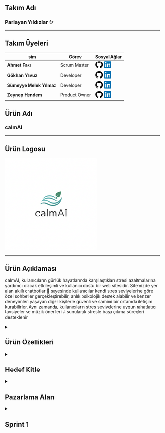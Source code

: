 ## Takım Adı

### Parlayan Yıldızlar ✨

-----


## Takım Üyeleri

| İsim                     | Görevi         | Sosyal Ağlar                                                                                                                                   |
|--------------------------|----------------|------------------------------------------------------------------------------------------------------------------------------------------------|
| **Ahmet Fakı**           | Scrum Master   | <a href="https://github.com/ahmet-faki"><img src="assets/github.png" alt="GitHub" width="24"/></a> <a href="https://www.linkedin.com/in/ahmetfaki/"><img src="assets/LinkedIn_logo_initials.png" alt="LinkedIn" width="24"/></a>  |
| **Gökhan Yavuz**         | Developer      | <a href="https://github.com/GokhanYavuzz"><img src="assets/github.png" alt="GitHub" width="24"/></a> <a href="https://www.linkedin.com/in/g%C3%B6khan-yavuz-835836280/"><img src="assets/LinkedIn_logo_initials.png" alt="LinkedIn" width="24"/></a>  |
| **Sümeyye Melek Yılmaz** | Developer      | <a href="https://github.com/sumeyyemelekyilmaz"><img src="assets/github.png" alt="GitHub" width="24"/></a> <a href="https://www.linkedin.com/in/smelekyilmaz/"><img src="assets/LinkedIn_logo_initials.png" alt="LinkedIn" width="24"/></a>  |
| **Zeynep Hendem**        | Product Owner  | <a href="https://github.com/zeynephendem"><img src="assets/github.png" alt="GitHub" width="24"/></a> <a href="https://www.linkedin.com/in/zeynephendem"><img src="assets/LinkedIn_logo_initials.png" alt="LinkedIn" width="24"/></a>  |

## Ürün Adı

### calmAI 

-----

## Ürün Logosu

<p align="left">
  <img src="assets/Gemini_Generated_Image_5qxzf95qxzf95qxz.png" alt="Takım Logosu" width="300" />
</p>

-----

## Ürün Açıklaması

calmAI, kullanıcıların günlük hayatlarında karşılaştıkları stresi azaltmalarına yardımcı olacak etkileşimli ve kullanıcı dostu bir web sitesidir. Sitemizde yer alan akıllı chatbotlar 🤖 sayesinde kullanıcılar kendi stres seviyelerine göre özel sohbetler gerçekleştirebilir, anlık psikolojik destek alabilir ve benzer deneyimleri yaşayan diğer kişilerle güvenli ve samimi bir ortamda iletişim kurabilirler. Aynı zamanda, kullanıcıların stres seviyelerine uygun rahatlatıcı tavsiyeler ve müzik önerileri 🎶 sunularak stresle başa çıkma süreçleri desteklenir.

<details>
  <summary><h2>Ürün Özellikleri</h2></summary>

  - **Kişiselleştirilmiş Chatbot Sohbetleri:** Kullanıcılar, girişte yaptıkları kısa bir stres seviyesi değerlendirmesi sonrasında kendilerine en uygun sohbet botuyla eşleştirilir. Chatbotlar kullanıcının duygu durumuna duyarlı şekilde yapılandırılmış, motive edici, empatik ve yönlendirici yanıtlarla kullanıcıya eşlik eder. Sohbetler, bilgilendirici içerikler ve gevşeme tekniklerine dair önerilerle desteklenir. 💬

  - **Topluluk Sohbet Alanı:** Platform, kullanıcıların birbirleriyle anonim olarak sohbet edebilecekleri ve deneyimlerini paylaşabilecekleri bir topluluk alanı sunar. Bu bölümde kullanıcılar yalnız olmadıklarını hisseder, duygusal destek bulur ve başkalarının baş etme stratejilerinden ilham alabilir. 🤝

  - **Özelleştirilmiş Tavsiyeler:** Kullanıcının stres seviyesi ve kişisel ilgi alanlarına göre sistem tarafından dinamik olarak sunulan içerikler, hem zihinsel hem de duygusal rahatlamayı destekleyecek şekilde çeşitlendirilmiştir. Bu kapsamda, anlık rahatlama sağlamaya yönelik yönlendirmeli nefes alma uygulamaları ve basit gevşeme yöntemleri içeren **nefes egzersizleri** 🌬️ sunulmaktadır. Kullanıcının içinde bulunduğu ruh hâline uygun olarak seçilen motive edici veya sakinleştirici içerikler arasında rahatlatıcı kısa yazılar ve alıntılar yer alır. Duygu durumunu dengelemeye yardımcı olacak şekilde hazırlanmış **müzik listeleri** 🎧 ise lofi, doğa sesleri, klasik müzik, ambient ve soft pop gibi çeşitli kategorilerden oluşmaktadır. Ayrıca, kullanıcıların günlük yaşamlarında stres düzeylerini düzenli olarak azaltmalarını hedefleyen küçük ama etkili **alışkanlık önerileri** 🌱 de platformda yer almaktadır. Bu öneriler arasında gün sonunda yürüyüş yapmak, dijital molalar vermek veya günlük tutmak gibi basit ama faydalı uygulamalar bulunmaktadır.

  - **Gizlilik ve Güvenlik:** Kullanıcıların kişisel bilgileri toplanmaz. Sohbetler anonim olarak gerçekleştirilir ve tüm veri akışı kullanıcı gizliliğini koruyacak şekilde şifrelenir. Platform, güvenli bir deneyim sunmak üzere tasarlanmıştır. 🔒

  - **Açık Kaynak Geliştirme:** calmAI, açık kaynaklı bir projedir. Yazılım geliştiriciler, tasarımcılar ve psikolojiye ilgi duyan katkıcılar, projeye GitHub üzerinden katkıda bulunabilir. Platformun sürdürülebilirliği ve gelişimi, topluluk desteğiyle ilerlemektedir. 🚀

</details>


<details>
<summary><h2>Hedef Kitle</h2></summary>

<p>calmAI, özellikle stresle baş etmede desteğe ihtiyaç duyan bireyleri hedeflemektedir. Yoğun iş temposuna sahip çalışanlar , sınav stresi yaşayan öğrenciler , günlük yaşamın baskılarıyla mücadele eden gençler ve yetişkinler 🧑‍🤝‍🧑, dijital yollarla duygusal rahatlama arayan herkes bu platformdan faydalanabilir. Teknolojiye aşina olan kullanıcıların yanı sıra sade ve sezgisel tasarımı sayesinde dijital deneyimi sınırlı olan bireyler için de erişilebilir bir yapı sunar. Kullanıcıların anonim olarak güvenli bir ortamda destek bulabilecekleri bu platform, herkesin kendi stres düzeyine uygun çözümlerle buluşmasını amaçlar. 🎯</p>

</details>

<details>
<summary><h2>Pazarlama Alanı</h2></summary>
  
calmAI, modern yaşamın getirdiği stres, kaygı ve duygusal yoğunluklarla başa çıkmak isteyen bireyler için geliştirilen yapay zekâ destekli bir dijital destektir. Kullanıcıların ruh hâline duyarlı chatbotlarla kişiselleştirilmiş sohbetler gerçekleştirmesini sağlayan platform, aynı zamanda stres seviyelerine uygun müzik önerileri 🎶, motive edici içerikler ve anonim topluluk sohbet alanlarıyla duygusal rahatlama sunar. calmAI, sınav kaygısı yaşayan öğrencilerden iş hayatında tükenmişlik hisseden profesyonellere kadar geniş bir kitleye hitap eder. Sade ve kullanıcı dostu arayüzüyle dijital deneyimi sınırlı olan kullanıcılar için bile erişilebilir bir yapı sunan calmAI, “Kendini bugün nasıl hissediyorsun? 🤔” sorusuyla başlayan yolculukta kullanıcıya güvenli ve samimi bir alan açar. Sosyal medya , üniversite toplulukları , influencer iş birlikleri ve SEO odaklı blog içerikleriyle tanıtımı yapılması planlanan platform, zihinsel ve duygusal sağlığı dijital dünyada desteklemeyi hedefler. 🧠
</details>

<details>
  <summary><h2>Sprint 1</h2></summary>

 - Sprint içinde tamamlanması tahmin edilen puan: 100 puan
 - Tahmin mantığı: Proje boyunca toplamda tamamlanması planlanan 300 puanlık bir backlog oluşturulmuştur. Bu iş yükü üç sprint'e bölünerek dengeli ilerlenmesi hedeflenmiş, Sprint 1 için başlangıç puanı 100 olarak belirlenmiştir. İlk sprintte proje temeli atılmış, arayüz iskeleti çıkarılmış ve sistem entegrasyonları için teknik araştırmalar yapılmıştır.
 - Daily Scrum toplantılarımız, Google Meet platformu üzerinden gerçekleştirilmiştir. Günlük gelişmeleri daha hızlı takip etmek için WhatsApp grubu üzerinden de iletişim kurulmuştur. Daily Scrum notları ve gün içi ilerlemeler ilgili klasörlerde ve Miro panosunda arşivlenmiştir.


### ✅ Sprint Review

  * Ekip ilk kez bir araya gelerek tanışma süreci gerçekleştirdi. Her üye kendi yetkinliklerini ve ilgi alanlarını paylaşarak ekip içi uyum sağlandı. 👋
  * CalmAI proje fikri beyin fırtınası sürecinde önerildi ve tüm ekip üyeleri tarafından olumlu bulunarak seçildi. 💡
  * Takım rolleri belirlendi:
      * **Ahmet Fakı**: Scrum Master 👨‍💻
      * **Zeynep Hendem**: Product Owner 🤝
      * **Sümeyye Melek Yılmaz**: Developer 👩‍💻
      * **Gökhan Yavuz**: Developer 🧑‍💻
  * Proje iletişim düzeni ve görev takibi için kullanılan araçlar kararlaştırıldı (WhatsApp 💬, GitHub 🐙, Miro 📊).
  * Kullanıcı senaryoları ve temel işlevler belirlendi. 
  * Teknoloji yığını netleştirildi:
      * Python, FastAPI, Jinja2, SQLite, Gemini API
  * GitHub repository açıldı ve ilk toplantı notlarıyla birlikte ekran görüntüleri kaydedildi. 

### 🔄 Sprint Retrospective

  * Ekip içerisinde görev dağılımı yapıldı. 

  * Kodlama öncesi ihtiyaç analizleri tamamlandı. 🔍

  * Görev takibi ve sprint yönetimi için Miro üzerinden dijital scrum panosu oluşturulmasına karar verildi. 

  * Sade, erişilebilir ve yapay zekâ destekli bir sistem hedefi benimsendi. 🌟

  * Haftalık değerlendirme toplantıları yapılmasına karar verildi. 🗓

### Teknoloji Yığını

- **Python**: Proje geliştirme dili olarak belirlendi ve backend yapısı için temel programlama dili olarak kullanılacak. 
- **FastAPI**: Backend geliştirme sürecinde kullanılmak üzere seçildi. ⚡
- **Jinja2 + HTML**: Temel arayüz tasarımları için kullanılacak. 
- **SQLite**: Basit ve yerel veritabanı çözümü olarak projeye entegre edilecek. 🗄
- **Gemini API**: Yapay zekâ destekli chatbot sistemi için kullanılacak. ✨
- **Git & GitHub**: Sürüm kontrolü ve iş birliği için kullanılıyor. 
- **Miro**: Görev dağılımı ve sprint planlaması için proje yönetim aracı olarak kullanılıyor. 
- **Vercel / Docker**: Deployment süreci için planlandı. 
-----

## Kullanıcı Senaryosu

> “Kendini bugün nasıl hissediyorsun? 🤔” sorusuyla kullanıcıya yaklaşan sistem, ruh hâlini analiz ederek yapay zekâ destekli empatik yanıtlar sunar. Geçmiş sohbetler veritabanında tutulur ve sistem, kullanıcıyla kurduğu geçmiş diyaloğu hatırlayabilir. 🧠💬
